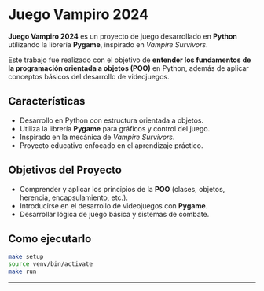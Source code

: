 # Juego Vampiro 2024

**Juego Vampiro 2024** es un proyecto de juego desarrollado en **Python** utilizando la librería **Pygame**, inspirado en *Vampire Survivors*.

Este trabajo fue realizado con el objetivo de **entender los fundamentos de la programación orientada a objetos (POO)** en Python, además de aplicar conceptos básicos del desarrollo de videojuegos.

## Características

- Desarrollo en Python con estructura orientada a objetos.
- Utiliza la librería **Pygame** para gráficos y control del juego.
- Inspirado en la mecánica de *Vampire Survivors*.
- Proyecto educativo enfocado en el aprendizaje práctico.

## Objetivos del Proyecto

- Comprender y aplicar los principios de la **POO** (clases, objetos, herencia, encapsulamiento, etc.).
- Introducirse en el desarrollo de videojuegos con **Pygame**.
- Desarrollar lógica de juego básica y sistemas de combate.

## Como ejecutarlo
```bash
make setup
source venv/bin/activate
make run
```
---
